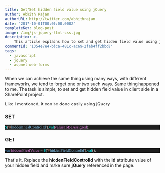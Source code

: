 ```yaml
---
title: Get/Set hidden field value using jQuery
author: Abhith Rajan
authorURL: http://twitter.com/abhithrajan
date: "2017-10-01T00:00:00.000Z"
templateKey: blog-post
image: /img/js-jquery-html-css.jpg
description: >-
    This article explains how to set and get hidden field value using jQuery.
commentId: '1354e7e4-bbca-481c-ac69-2fab4ff2bbd8'
tags:
  - javascript
  - jquery
  - aspnet-web-forms
---
```


When we can achieve the same thing using many ways, with different frameworks, we tend to forget one or two such ways. Same thing happened to me. The task is simple, to set and get hidden field value in client side in a SharePoint project.

Like I mentioned, it can be done easily using jQuery,

### SET

<pre style="font-family:Consolas;font-size:13;color:gainsboro;background:#1e1e1e;"><span style="color:cyan;">$</span>(<span style="color:#d69d85;">&#39;#</span><span style="color:lightskyblue;">hiddenFieldControlId</span><span style="color:#d69d85;">&#39;</span>).<span style="color:cyan;">val</span>(<span style="color:violet;">valueToBeAssigned</span>);
</pre>

### GET

<pre style="font-family:Consolas;font-size:13;color:gainsboro;background:#1e1e1e;"><span style="color:#569cd6;">var</span>&nbsp;<span style="color:violet;">hiddenFieldValue</span>&nbsp;<span style="color:#b4b4b4;">=</span>&nbsp;<span style="color:cyan;">$</span>(<span style="color:#d69d85;">&#39;#</span><span style="color:lightskyblue;">hiddenFieldControlId</span><span style="color:#d69d85;">&#39;</span>).<span style="color:cyan;">val</span>();
</pre>

That's it. Replace the **hiddenFieldControlId** with the **id** attribute value of your hidden field and make sure **jQuery** referenced in the page.
